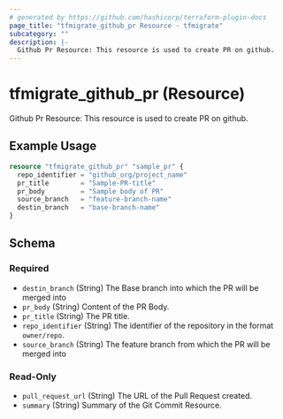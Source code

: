 ```yaml
---
# generated by https://github.com/hashicorp/terraform-plugin-docs
page_title: "tfmigrate_github_pr Resource - tfmigrate"
subcategory: ""
description: |-
  Github Pr Resource: This resource is used to create PR on github.
---
```


# tfmigrate_github_pr (Resource)

Github Pr Resource: This resource is used to create PR on github.

## Example Usage

```terraform
resource "tfmigrate_github_pr" "sample_pr" {
  repo_identifier = "github_org/project_name"
  pr_title        = "Sample-PR-title"
  pr_body         = "Sample body of PR"
  source_branch   = "feature-branch-name"
  destin_branch   = "base-branch-name"
}
```

<!-- schema generated by tfplugindocs -->
## Schema

### Required

- `destin_branch` (String) The Base branch into which the PR will be merged into
- `pr_body` (String) Content of the PR Body.
- `pr_title` (String) The PR title.
- `repo_identifier` (String) The identifier of the repository in the format `owner/repo`.
- `source_branch` (String) The feature branch from which the PR will be merged into

### Read-Only

- `pull_request_url` (String) The URL of the Pull Request created.
- `summary` (String) Summary of the Git Commit Resource.

